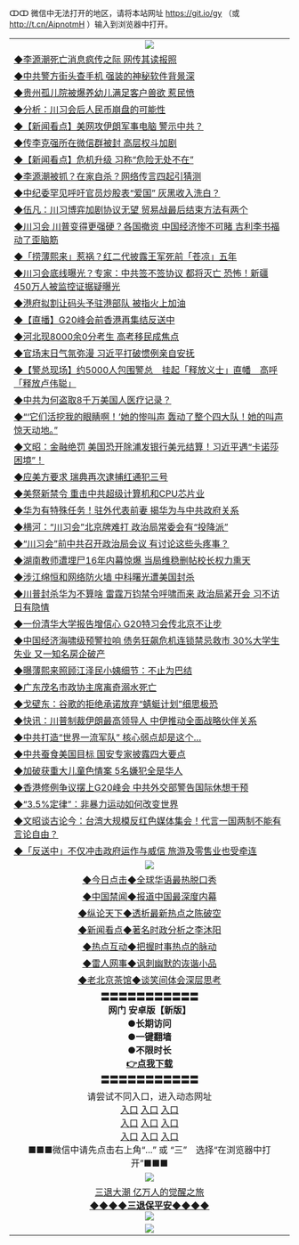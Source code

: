 ↀↀ 微信中无法打开的地区，请将本站网址 https://git.io/gy （或 http://t.cn/AipnotmH ）输入到浏览器中打开。 


<table>
  <tr>
    <td align=center><img src="https://github.com/gyhhx/image-upload/blob/master/ogate-c.JPG" /></td>
  </tr>
  <tr>
<td align=left>
<a href="https://xvery.li/oo.aspx?name=c1046787&key=lvvdiyawanfwimxk&from=gy">◆李源潮死亡消息疯传之际 网传其读报照</a><br/></td>
  </tr>
  <tr>
<td align=left>
<a href="https://xvery.li/oo.aspx?name=c1046859&key=lvvdiyawanfwimxk&from=gy">◆中共警方街头查手机 强装的神秘软件背景深</a><br/></td>
 </tr>
  <tr>
<td align=left>
<a href="https://xvery.li/oo.aspx?name=c1046838&key=lvvdiyawanfwimxk&from=gy">◆贵州孤儿院被爆养幼儿满足客户兽欲 惹民愤</a><br/></td>
 </tr>
   <tr>
<td align=left>
<a href="https://xvery.li/oo.aspx?name=c1046820&key=lvvdiyawanfwimxk&from=gy">◆分析：川习会后人民币崩盘的可能性</a><br/></td>
   </tr> 
  <tr>
<td align=left>
<a href="https://xvery.li/oo.aspx?name=c1046834&key=lvvdiyawanfwimxk&from=gy">◆【新闻看点】美网攻伊朗军事电脑 警示中共？</a><br/></td>
  </tr> 
 <tr>
<td align=left>
<a href="https://xvery.li/oo.aspx?name=c1046786&key=lvvdiyawanfwimxk&from=gy">◆传李克强所在微信群被封 高层权斗加剧</a><br/>
</td>
   </tr>
 <tr>
<td align=left>
<a href="https://xvery.li/oo.aspx?name=c1046819&key=lvvdiyawanfwimxk&from=gy">◆【新闻看点】危机升级 习称“危险无处不在”</a><br/></td>
  </tr>
  <tr>
<td align=left>
<a href="https://xvery.li/oo.aspx?name=c1046781&key=lvvdiyawanfwimxk&from=gy">◆李源潮被抓？在家自杀？网络传言四起引猜测</a><br/></td>
 </tr>
   <tr>
<td align=left>
<a href="https://xvery.li/oo.aspx?name=c1046942&key=lvvdiyawanfwimxk&from=gy">◆中纪委罕见呼吁官员炒股表“爱国” 灰黑收入洗白？</a><br/>
</td>
   </tr>
 <tr>
<td align=left>
<a href="https://xvery.li/oo.aspx?name=c1046433&key=lvvdiyawanfwimxk&from=gy">◆伍凡：川习博弈加剧协议无望 贸易战最后结束方法有两个</a><br/></td>
  </tr>
  <tr>
<td align=left>
<a href="https://xvery.li/oo.aspx?name=c1046782&key=lvvdiyawanfwimxk&from=gy">◆川习会 川普变得更强硬？各国撤资 中国经济惨不可睹 吉利李书福动了歪脑筋</a><br/></td>
 </tr>
  <tr>
<td align=left>
<a href="https://xvery.li/oo.aspx?name=c1046755&key=lvvdiyawanfwimxk&from=gy">◆「捞薄熙来」惹祸？红二代披露王军死前「苍凉」五年</a><br/></td>
 </tr>
   <tr>
<td align=left>
<a href="https://xvery.li/oo.aspx?name=c1046776&key=lvvdiyawanfwimxk&from=gy">◆川习会底线曝光？专家：中共签不签协议 都将灭亡 恐怖！新疆450万人被监控证据疑曝光</a><br/></td>
   </tr> 
  <tr>
<td align=left>
<a href="https://xvery.li/oo.aspx?name=c1046873&key=lvvdiyawanfwimxk&from=gy">◆港府拟割让码头予驻港部队 被指火上加油</a><br/></td>
  </tr> 
 <tr>
<td align=left>
<a href="https://xvery.li/oo.aspx?name=c1046553&key=lvvdiyawanfwimxk&from=gy">◆【直播】G20峰会前香港再集结反送中</a><br/>
</td>
   </tr>
 <tr>
<td align=left>
<a href="https://xvery.li/oo.aspx?name=c1046837&key=lvvdiyawanfwimxk&from=gy">◆河北现8000余0分考生 高考移民成焦点</a><br/>
</td>
   </tr>
 <tr>
<td align=left>
<a href="https://xvery.li/oo.aspx?name=c1046890&key=lvvdiyawanfwimxk&from=gy">◆官场末日气氛弥漫 习近平打破惯例亲自安抚</a><br/></td>
  </tr>
  <tr>
<td align=left>
<a href="https://xvery.li/oo.aspx?name=c1046864&key=lvvdiyawanfwimxk&from=gy">◆【警总现场】约5000人包围警总　挂起「释放义士」直幡　高呼「释放卢伟聪」</a><br/></td>
 </tr>
   <tr>
<td align=left>
<a href="https://xvery.li/oo.aspx?name=c1046839&key=lvvdiyawanfwimxk&from=gy">◆中共为何盗取8千万美国人医疗记录？</a><br/>
</td>
   </tr>
 <tr>
<td align=left>
<a href="https://xvery.li/oo.aspx?name=c1046911&key=lvvdiyawanfwimxk&from=gy">◆“‘它们活挖我的眼睛啊！’她的惨叫声 轰动了整个四大队！她的叫声惊天动地。”</a><br/>
</td>
</tr> 
<tr>
<td align=left>
<a href="https://xvery.li/oo.aspx?name=c1046939&key=lvvdiyawanfwimxk&from=gy">◆文昭：金融绝罚 美国恐开除浦发银行美元结算！习近平遇“卡诺莎困境”！ </a><br/>
</td>       
</tr> 
<tr>
<td align=left>
<a href="https://xvery.li/oo.aspx?name=c1046253&key=lvvdiyawanfwimxk&from=gy">◆应美方要求 瑞典再次逮捕红通犯三号</a><br/></td>
  </tr>
  <tr>
<td align=left>
<a href="https://xvery.li/oo.aspx?name=c1046286&key=lvvdiyawanfwimxk&from=gy">◆美祭新禁令 重击中共超级计算机和CPU芯片业</a><br/></td>
 </tr>
  <tr>
<td align=left>
<a href="https://xvery.li/oo.aspx?name=c1046347&key=lvvdiyawanfwimxk&from=gy">◆华为有特殊任务！驻外代表前妻 揭华为与中共政府关系</a><br/></td>
 </tr>
   <tr>
<td align=left>
<a href="https://xvery.li/oo.aspx?name=https://www.soundofhope.org/gb/2019/06/24/n2983423.html&key=lvvdiyawanfwimxk&from=gy">◆横河：“川习会”北京牌难打 政治局常委会有“投降派”</a><br/></td>
   </tr> 
  <tr>
<td align=left>
<a href="https://xvery.li/oo.aspx?name=https://www.soundofhope.org/gb/2019/06/24/n2981824.html&key=lvvdiyawanfwimxk&from=gy">◆“川习会”前中共召开政治局会议 有讨论这些头疼事？
</a><br/></td>
  </tr> 
 <tr>
<td align=left>
<a href="https://xvery.li/oo.aspx?name=https://www.soundofhope.org/gb/2019/06/23/n2979922.html&key=lvvdiyawanfwimxk&from=gy">◆湖南教师遭埋尸16年内幕惊爆 当局维稳删帖校长权力熏天</a><br/>
</td>
   </tr>
 <tr>
<td align=left>
<a href="https://xvery.li/oo.aspx?name=https://www.ntdtv.com/gb/2019/06/24/a102608178.html&key=lvvdiyawanfwimxk&from=gy">◆涉江绵恒和网络防火墙 中科曙光遭美国封杀</a><br/></td>
  </tr>
  <tr>
<td align=left>
<a href="https://xvery.li/oo.aspx?name=c1046244&key=lvvdiyawanfwimxk&from=gy">◆川普封杀华为不算啥 雷霆万钧禁令呼啸而来 政治局紧开会 习不访日有隐情</a><br/></td>
 </tr>
   <tr>
<td align=left>
<a href="https://xvery.li/oo.aspx?name=c1046326&key=lvvdiyawanfwimxk&from=gy">◆一份清华大学报告增信心 G20特习会传北京不让步</a><br/>
</td>
   </tr>
 <tr>
<td align=left>
<a href="https://xvery.li/oo.aspx?name=c1046226&key=lvvdiyawanfwimxk&from=gy">◆中国经济海啸级预警拉响 债务狂飙危机连锁禁忌救市 30%大学生失业 又一知名房企破产</a><br/></td>
  </tr>
  <tr>
<td align=left>
<a href="https://xvery.li/oo.aspx?name=c1046191&key=lvvdiyawanfwimxk&from=gy">◆曝薄熙来照顾江泽民小姨细节：不止为巴结</a><br/></td>
 </tr>
  <tr>
<td align=left>
<a href="https://xvery.li/oo.aspx?name=c1046320&key=lvvdiyawanfwimxk&from=gy">◆广东茂名市政协主席离奇溺水死亡</a><br/></td>
 </tr>
   <tr>
<td align=left>
<a href="https://xvery.li/oo.aspx?name=c1046329&key=lvvdiyawanfwimxk&from=gy">◆戈壁东：谷歌的拒绝承诺放弃“蜻蜓计划”细思极恐</a><br/></td>
   </tr> 
  <tr>
<td align=left>
<a href="https://xvery.li/oo.aspx?name=c1046322&key=lvvdiyawanfwimxk&from=gy">◆快讯：川普制裁伊朗最高领导人 中伊推动全面战略伙伴关系</a><br/></td>
  </tr> 
 <tr>
<td align=left>
<a href="https://xvery.li/oo.aspx?name=c1046354&key=lvvdiyawanfwimxk&from=gy">◆中共打造“世界一流军队” 核心弱点却是这个…</a><br/>
</td>
   </tr>
 <tr>
<td align=left>
<a href="https://xvery.li/oo.aspx?name=c1046313&key=lvvdiyawanfwimxk&from=gy">◆中共蚕食美国目标 国安专家披露四大要点</a><br/>
</td>
   </tr>
 <tr>
<td align=left>
<a href="https://xvery.li/oo.aspx?name=c1046227&key=lvvdiyawanfwimxk&from=gy">◆加破获重大儿童色情案 5名嫌犯全是华人</a><br/></td>
  </tr>
  <tr>
<td align=left>
<a href="https://xvery.li/oo.aspx?name=c1046307&key=lvvdiyawanfwimxk&from=gy">◆香港修例争议摆上G20峰会 中共外交部警告国际休想干预</a><br/></td>
 </tr>
   <tr>
<td align=left>
<a href="https://xvery.li/oo.aspx?name=c1046321&key=lvvdiyawanfwimxk&from=gy">◆“3.5%定律”：非暴力运动如何改变世界</a><br/>
</td>
   </tr>
 <tr>
<td align=left>
<a href="https://xvery.li/oo.aspx?name=c816857_597_1&key=lvvdiyawanfwimxk&from=gy">◆文昭谈古论今：台湾大规模反红色媒体集会！代言一国两制不能有言论自由？</a><br/>
</td>
</tr> 
<tr>
<td align=left>
<a href="https://xvery.li/oo.aspx?name=c1046310&key=lvvdiyawanfwimxk&from=gy">◆「反送中」不仅冲击政府运作与威信 旅游及零售业也受牵连</a><br/>
</td>       
</tr> 
  <tr>
    <td align=center><img src="https://github.com/gyhhx/image-upload/blob/master/title1.jpg" /></td>
  </tr>
   <tr>
   <td align=center> 
<a href="https://xvery.li/oo.aspx?name=c816850&key=lvvdiyawanfwimxk&from=gy&tag=9877">◆今日点击◆全球华语最热脱口秀</a><br/>
    </td>
  </tr>
  <tr>
  <td align=center>
<a href="https://xvery.li/oo.aspx?name=c816860&key=lvvdiyawanfwimxk&from=gy&tag=99733110">◆中国禁闻◆报道中国最深度内幕</a><br/>
   </tr>
  <tr>
     <td align=center>
<a href="https://xvery.li/oo.aspx?name=c816855&key=lvvdiyawanfwimxk&from=gy&tag=997110">◆纵论天下◆透析最新热点之陈破空</a><br/>
   </tr>
   <tr>
      <td align=center>
<a href="https://xvery.li/oo.aspx?name=c838308&key=lvvdiyawanfwimxk&from=gy&tag=9973110">◆新闻看点◆著名时政分析之李沐阳</a><br/>
   </tr>
   <tr>
     <td align=center>
<a href="https://xvery.li/oo.aspx?name=c816852&key=lvvdiyawanfwimxk&from=gy&tag=9733110">◆热点互动◆把握时事热点的脉动</a><br/>
   </tr>
   <tr>
      <td align=center>
<a href="https://xvery.li/oo.aspx?name=c816694&key=lvvdiyawanfwimxk&from=gy&tag=93310">◆雷人网事◆讽刺幽默的诙谐小品</a><br/>
   </tr>
   <tr>
    <td align=center>
<a href="https://xvery.li/oo.aspx?name=c816650&key=lvvdiyawanfwimxk&from=gy&tag=9973110">◆老北京茶馆◆谈笑间体会深层思考</a><br/>
   </tr>
  <tr>
    <td align=center>
 <b>〓〓〓〓〓〓〓〓〓〓〓<br/>网门 安卓版【新版】<br/> ●长期访问<br/> ●一键翻墙<br/>  ●不限时长<br/> 
 <a href="https://share.weiyun.com/5qbsVJt">👉<b>点我下载</a><br/>〓〓〓〓〓〓〓〓〓〓〓<br/>
    </td>
    </tr>
   <tr>
    <td align=center>请尝试不同入口，进入动态网址<br/>
      <a href="https://s3.us-east-2.amazonaws.com/ogateo/show.htm">入口</a>
      <a href="https://s3.ca-central-1.amazonaws.com/ogatec/show.htm">入口</a>
      <a href="https://s3.ap-southeast-2.amazonaws.com/ogatey/show.htm">入口</a><br/>
      <a href="https://s3.ap-northeast-2.amazonaws.com/ogates/show.htm">入口</a>
      <a href="https://s3.eu-central-1.amazonaws.com/ogatef/show.htm">入口</a>
      <a href="https://s3.ap-south-1.amazonaws.com/ogatem/show.htm">入口</a><br/>
      <a href="https://s3-us-west-1.amazonaws.com/ogaten/show.htm">入口</a>
      <a href="https://s3.eu-west-2.amazonaws.com/ogatel/show.htm">入口</a>
      <a href="https://s3.ap-northeast-1.amazonaws.com/ogatet/show.htm">入口</a><br/>
      ■■■微信中请先点击右上角“...” 或 “三”　选择“在浏览器中打开”■■■<b><br/>
    </td>
  </tr>
  <tr>
    <td align=center><img src="https://github.com/gyhhx/image-upload/blob/master/3.jpg" /> </td>
</tr>
  <tr>  
  <td align=center>
  <a href="http://ctbtfdoocixoa.global.ssl.fastly.net/oo.aspx?name=c894205&key=ofejcfaxcltk&from=gy&tag=9973110">三退大潮 亿万人的觉醒之旅</a><br/>
      <a href="http://ctbtfdoocixoa.global.ssl.fastly.net/oo.aspx?name=ogQuit.aspx&key=ofejcfaxcltk&from=gy"><b>◆◆◆◆三退保平安◆◆◆◆<br/></a>
      <img src="https://github.com/gyhhx/image-upload/blob/master/3t.jpg" /><br/>
      </td>
  </tr>
   <tr>
    <td align=center><img src="https://raw.githubusercontent.com/oGate2/Up/master/oGate_640.jpg"/></td>
  </tr>
</table>



